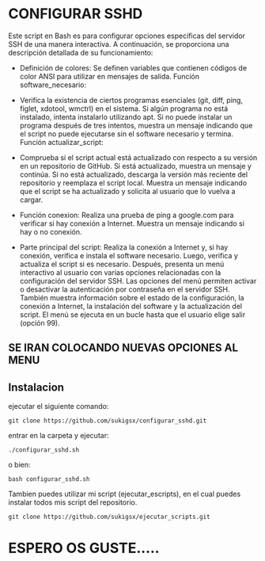 # CONFIGURAR SSHD

Este script en Bash es para configurar opciones específicas del servidor SSH de una manera interactiva. A continuación, se proporciona una descripción detallada de su funcionamiento:

- Definición de colores:
Se definen variables que contienen códigos de color ANSI para utilizar en mensajes de salida.
Función software_necesario:

- Verifica la existencia de ciertos programas esenciales (git, diff, ping, figlet, xdotool, wmctrl) en el sistema.
Si algún programa no está instalado, intenta instalarlo utilizando apt.
Si no puede instalar un programa después de tres intentos, muestra un mensaje indicando que el script no puede ejecutarse sin el software necesario y termina.
Función actualizar_script:

- Comprueba si el script actual está actualizado con respecto a su versión en un repositorio de GitHub.
Si está actualizado, muestra un mensaje y continúa.
Si no está actualizado, descarga la versión más reciente del repositorio y reemplaza el script local.
Muestra un mensaje indicando que el script se ha actualizado y solicita al usuario que lo vuelva a cargar.

- Función conexion:
Realiza una prueba de ping a google.com para verificar si hay conexión a Internet.
Muestra un mensaje indicando si hay o no conexión.

- Parte principal del script:
Realiza la conexión a Internet y, si hay conexión, verifica e instala el software necesario.
Luego, verifica y actualiza el script si es necesario.
Después, presenta un menú interactivo al usuario con varias opciones relacionadas con la configuración del servidor SSH.
Las opciones del menú permiten activar o desactivar la autenticación por contraseña en el servidor SSH.
También muestra información sobre el estado de la configuración, la conexión a Internet, la instalación del software y la actualización del script.
El menú se ejecuta en un bucle hasta que el usuario elige salir (opción 99).

## SE IRAN COLOCANDO NUEVAS OPCIONES AL MENU

## Instalacion
ejecutar el siguiente comando:

    git clone https://github.com/sukigsx/configurar_sshd.git
entrar en la carpeta y ejecutar:

    ./configurar_sshd.sh
o bien:

    bash configurar_sshd.sh
Tambien puedes utilizar mi script (ejecutar_escripts), en el cual puedes instalar todos mis script del repositorio.

    git clone https://github.com/sukigsx/ejecutar_scripts.git
# ESPERO OS GUSTE.....
